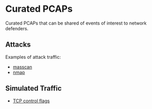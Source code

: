 # Curated PCAPs

Curated PCAPs that can be shared of events of interest to network defenders.

## Attacks

Examples of attack traffic:

+ [masscan](./attacks/scanners/masscan)
+ [nmap](./attacks/scanners/nmap)

## Simulated Traffic

+ [TCP control flags](./tcp/control)

